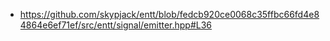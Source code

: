 - https://github.com/skypjack/entt/blob/fedcb920ce0068c35ffbc66fd4e84864e6ef71ef/src/entt/signal/emitter.hpp#L36
